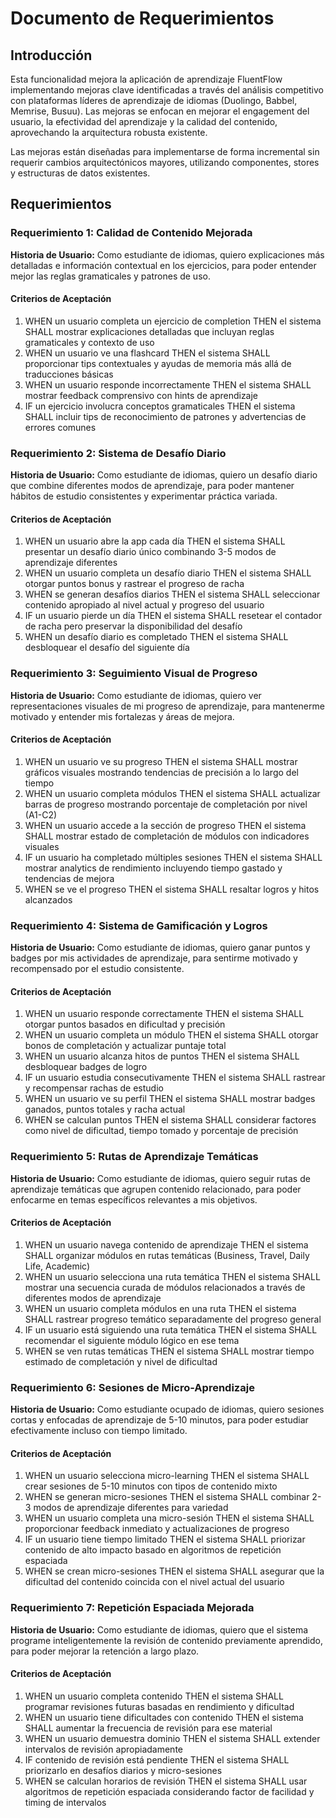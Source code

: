 # Documento de Requerimientos

## Introducción

Esta funcionalidad mejora la aplicación de aprendizaje FluentFlow implementando mejoras clave identificadas a través del análisis competitivo con plataformas líderes de aprendizaje de idiomas (Duolingo, Babbel, Memrise, Busuu). Las mejoras se enfocan en mejorar el engagement del usuario, la efectividad del aprendizaje y la calidad del contenido, aprovechando la arquitectura robusta existente.

Las mejoras están diseñadas para implementarse de forma incremental sin requerir cambios arquitectónicos mayores, utilizando componentes, stores y estructuras de datos existentes.

## Requerimientos

### Requerimiento 1: Calidad de Contenido Mejorada

**Historia de Usuario:** Como estudiante de idiomas, quiero explicaciones más detalladas e información contextual en los ejercicios, para poder entender mejor las reglas gramaticales y patrones de uso.

#### Criterios de Aceptación

1. WHEN un usuario completa un ejercicio de completion THEN el sistema SHALL mostrar explicaciones detalladas que incluyan reglas gramaticales y contexto de uso
2. WHEN un usuario ve una flashcard THEN el sistema SHALL proporcionar tips contextuales y ayudas de memoria más allá de traducciones básicas
3. WHEN un usuario responde incorrectamente THEN el sistema SHALL mostrar feedback comprensivo con hints de aprendizaje
4. IF un ejercicio involucra conceptos gramaticales THEN el sistema SHALL incluir tips de reconocimiento de patrones y advertencias de errores comunes

### Requerimiento 2: Sistema de Desafío Diario

**Historia de Usuario:** Como estudiante de idiomas, quiero un desafío diario que combine diferentes modos de aprendizaje, para poder mantener hábitos de estudio consistentes y experimentar práctica variada.

#### Criterios de Aceptación

1. WHEN un usuario abre la app cada día THEN el sistema SHALL presentar un desafío diario único combinando 3-5 modos de aprendizaje diferentes
2. WHEN un usuario completa un desafío diario THEN el sistema SHALL otorgar puntos bonus y rastrear el progreso de racha
3. WHEN se generan desafíos diarios THEN el sistema SHALL seleccionar contenido apropiado al nivel actual y progreso del usuario
4. IF un usuario pierde un día THEN el sistema SHALL resetear el contador de racha pero preservar la disponibilidad del desafío
5. WHEN un desafío diario es completado THEN el sistema SHALL desbloquear el desafío del siguiente día

### Requerimiento 3: Seguimiento Visual de Progreso

**Historia de Usuario:** Como estudiante de idiomas, quiero ver representaciones visuales de mi progreso de aprendizaje, para mantenerme motivado y entender mis fortalezas y áreas de mejora.

#### Criterios de Aceptación

1. WHEN un usuario ve su progreso THEN el sistema SHALL mostrar gráficos visuales mostrando tendencias de precisión a lo largo del tiempo
2. WHEN un usuario completa módulos THEN el sistema SHALL actualizar barras de progreso mostrando porcentaje de completación por nivel (A1-C2)
3. WHEN un usuario accede a la sección de progreso THEN el sistema SHALL mostrar estado de completación de módulos con indicadores visuales
4. IF un usuario ha completado múltiples sesiones THEN el sistema SHALL mostrar analytics de rendimiento incluyendo tiempo gastado y tendencias de mejora
5. WHEN se ve el progreso THEN el sistema SHALL resaltar logros y hitos alcanzados

### Requerimiento 4: Sistema de Gamificación y Logros

**Historia de Usuario:** Como estudiante de idiomas, quiero ganar puntos y badges por mis actividades de aprendizaje, para sentirme motivado y recompensado por el estudio consistente.

#### Criterios de Aceptación

1. WHEN un usuario responde correctamente THEN el sistema SHALL otorgar puntos basados en dificultad y precisión
2. WHEN un usuario completa un módulo THEN el sistema SHALL otorgar bonos de completación y actualizar puntaje total
3. WHEN un usuario alcanza hitos de puntos THEN el sistema SHALL desbloquear badges de logro
4. IF un usuario estudia consecutivamente THEN el sistema SHALL rastrear y recompensar rachas de estudio
5. WHEN un usuario ve su perfil THEN el sistema SHALL mostrar badges ganados, puntos totales y racha actual
6. WHEN se calculan puntos THEN el sistema SHALL considerar factores como nivel de dificultad, tiempo tomado y porcentaje de precisión

### Requerimiento 5: Rutas de Aprendizaje Temáticas

**Historia de Usuario:** Como estudiante de idiomas, quiero seguir rutas de aprendizaje temáticas que agrupen contenido relacionado, para poder enfocarme en temas específicos relevantes a mis objetivos.

#### Criterios de Aceptación

1. WHEN un usuario navega contenido de aprendizaje THEN el sistema SHALL organizar módulos en rutas temáticas (Business, Travel, Daily Life, Academic)
2. WHEN un usuario selecciona una ruta temática THEN el sistema SHALL mostrar una secuencia curada de módulos relacionados a través de diferentes modos de aprendizaje
3. WHEN un usuario completa módulos en una ruta THEN el sistema SHALL rastrear progreso temático separadamente del progreso general
4. IF un usuario está siguiendo una ruta temática THEN el sistema SHALL recomendar el siguiente módulo lógico en ese tema
5. WHEN se ven rutas temáticas THEN el sistema SHALL mostrar tiempo estimado de completación y nivel de dificultad

### Requerimiento 6: Sesiones de Micro-Aprendizaje

**Historia de Usuario:** Como estudiante ocupado de idiomas, quiero sesiones cortas y enfocadas de aprendizaje de 5-10 minutos, para poder estudiar efectivamente incluso con tiempo limitado.

#### Criterios de Aceptación

1. WHEN un usuario selecciona micro-learning THEN el sistema SHALL crear sesiones de 5-10 minutos con tipos de contenido mixto
2. WHEN se generan micro-sesiones THEN el sistema SHALL combinar 2-3 modos de aprendizaje diferentes para variedad
3. WHEN un usuario completa una micro-sesión THEN el sistema SHALL proporcionar feedback inmediato y actualizaciones de progreso
4. IF un usuario tiene tiempo limitado THEN el sistema SHALL priorizar contenido de alto impacto basado en algoritmos de repetición espaciada
5. WHEN se crean micro-sesiones THEN el sistema SHALL asegurar que la dificultad del contenido coincida con el nivel actual del usuario

### Requerimiento 7: Repetición Espaciada Mejorada

**Historia de Usuario:** Como estudiante de idiomas, quiero que el sistema programe inteligentemente la revisión de contenido previamente aprendido, para poder mejorar la retención a largo plazo.

#### Criterios de Aceptación

1. WHEN un usuario completa contenido THEN el sistema SHALL programar revisiones futuras basadas en rendimiento y dificultad
2. WHEN un usuario tiene dificultades con contenido THEN el sistema SHALL aumentar la frecuencia de revisión para ese material
3. WHEN un usuario demuestra dominio THEN el sistema SHALL extender intervalos de revisión apropiadamente
4. IF contenido de revisión está pendiente THEN el sistema SHALL priorizarlo en desafíos diarios y micro-sesiones
5. WHEN se calculan horarios de revisión THEN el sistema SHALL usar algoritmos de repetición espaciada considerando factor de facilidad y timing de intervalos